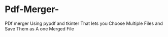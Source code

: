 # Pdf-Merger-
PDf merger Using pypdf and tkinter That lets you Choose Multiple Files and Save Them as A one Merged File

